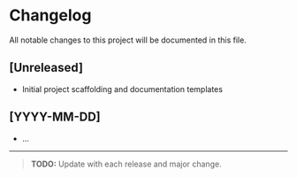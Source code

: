 # Changelog

All notable changes to this project will be documented in this file.

## [Unreleased]
- Initial project scaffolding and documentation templates

## [YYYY-MM-DD]
- ...

---

> **TODO:** Update with each release and major change.

